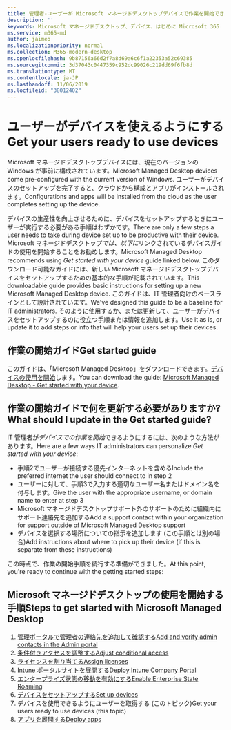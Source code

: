 ```yaml
---
title: 管理者-ユーザーが Microsoft マネージドデスクトップデバイスで作業を開始できるようにする
description: ''
keywords: Microsoft マネージドデスクトップ、デバイス、はじめに Microsoft 365
ms.service: m365-md
author: jaimeo
ms.localizationpriority: normal
ms.collection: M365-modern-desktop
ms.openlocfilehash: 9b87156a66d2f7a8d69a6c6f1a22353a52c69385
ms.sourcegitcommit: 3d37043c0447359c952dc99026c219dd69f6fb8d
ms.translationtype: MT
ms.contentlocale: ja-JP
ms.lasthandoff: 11/06/2019
ms.locfileid: "38012402"
---
```

# <a name="get-your-users-ready-to-use-devices"></a><span data-ttu-id="b4b73-103">ユーザーがデバイスを使えるようにする</span><span class="sxs-lookup"><span data-stu-id="b4b73-103">Get your users ready to use devices</span></span>

<span data-ttu-id="b4b73-104">Microsoft マネージドデスクトップデバイスには、現在のバージョンの Windows が事前に構成されています。</span><span class="sxs-lookup"><span data-stu-id="b4b73-104">Microsoft Managed Desktop devices come pre-configured with the current version of Windows.</span></span> <span data-ttu-id="b4b73-105">ユーザーがデバイスのセットアップを完了すると、クラウドから構成とアプリがインストールされます。</span><span class="sxs-lookup"><span data-stu-id="b4b73-105">Configurations and apps will be installed from the cloud as the user completes setting up the device.</span></span> 
 
<span data-ttu-id="b4b73-106">デバイスの生産性を向上させるために、デバイスをセットアップするときにユーザーが実行する必要がある手順はわずかです。</span><span class="sxs-lookup"><span data-stu-id="b4b73-106">There are only a few steps a user needs to take during device set up to be productive with their device.</span></span> <span data-ttu-id="b4b73-107">Microsoft マネージドデスクトップ*では、以下に*リンクされているデバイスガイドの使用を開始することをお勧めします。</span><span class="sxs-lookup"><span data-stu-id="b4b73-107">Microsoft Managed Desktop recommends using *Get started with your device* guide linked below.</span></span> <span data-ttu-id="b4b73-108">このダウンロード可能なガイドには、新しい Microsoft マネージドデスクトップデバイスをセットアップするための基本的な手順が記載されています。</span><span class="sxs-lookup"><span data-stu-id="b4b73-108">This downloadable guide provides basic instructions for setting up a new Microsoft Managed Desktop device.</span></span> <span data-ttu-id="b4b73-109">このガイドは、IT 管理者向けのベースラインとして設計されています。</span><span class="sxs-lookup"><span data-stu-id="b4b73-109">We've designed this guide to be a baseline for IT administrators.</span></span> <span data-ttu-id="b4b73-110">そのように使用するか、または更新して、ユーザーがデバイスをセットアップするのに役立つ手順または情報を追加します。</span><span class="sxs-lookup"><span data-stu-id="b4b73-110">Use it as is, or update it to add steps or info that will help your users set up their devices.</span></span> 

## <a name="get-started-guide"></a><span data-ttu-id="b4b73-111">作業の開始ガイド</span><span class="sxs-lookup"><span data-stu-id="b4b73-111">Get started guide</span></span> 
<span data-ttu-id="b4b73-112">このガイドは、「Microsoft Managed Desktop」をダウンロードできます。[デバイスの使用を開始](https://www.microsoft.com/download/details.aspx?id=57918)します。</span><span class="sxs-lookup"><span data-stu-id="b4b73-112">You can download the guide: [Microsoft Managed Desktop - Get started with your device](https://www.microsoft.com/download/details.aspx?id=57918).</span></span>

## <a name="what-should-i-update-in-the-get-started-guide"></a><span data-ttu-id="b4b73-113">作業の開始ガイドで何を更新する必要がありますか?</span><span class="sxs-lookup"><span data-stu-id="b4b73-113">What should I update in the Get started guide?</span></span>

<span data-ttu-id="b4b73-114">IT 管理者が*デバイスでの作業を開始*できるようにするには、次のような方法があります。</span><span class="sxs-lookup"><span data-stu-id="b4b73-114">Here are a few ways IT administrators can personalize *Get started with your device*:</span></span>
- <span data-ttu-id="b4b73-115">手順2でユーザーが接続する優先インターネットを含める</span><span class="sxs-lookup"><span data-stu-id="b4b73-115">Include the preferred internet the user should connect to in step 2</span></span>
- <span data-ttu-id="b4b73-116">ユーザーに対して、手順3で入力する適切なユーザー名またはドメイン名を付与します。</span><span class="sxs-lookup"><span data-stu-id="b4b73-116">Give the user with the appropriate username, or domain name to enter at step 3</span></span>
- <span data-ttu-id="b4b73-117">Microsoft マネージドデスクトップサポート外のサポートのために組織内にサポート連絡先を追加する</span><span class="sxs-lookup"><span data-stu-id="b4b73-117">Add a support contact within your organization for support outside of Microsoft Managed Desktop support</span></span>
- <span data-ttu-id="b4b73-118">デバイスを選択する場所についての指示を追加します (この手順とは別の場合)</span><span class="sxs-lookup"><span data-stu-id="b4b73-118">Add instructions about where to pick up their device (if this is separate from these instructions)</span></span>

<span data-ttu-id="b4b73-119">この時点で、作業の開始手順を続行する準備ができました。</span><span class="sxs-lookup"><span data-stu-id="b4b73-119">At this point, you're ready to continue with the getting started steps:</span></span>


## <a name="steps-to-get-started-with-microsoft-managed-desktop"></a><span data-ttu-id="b4b73-120">Microsoft マネージドデスクトップの使用を開始する手順</span><span class="sxs-lookup"><span data-stu-id="b4b73-120">Steps to get started with Microsoft Managed Desktop</span></span>

1. [<span data-ttu-id="b4b73-121">管理ポータルで管理者の連絡先を追加して確認する</span><span class="sxs-lookup"><span data-stu-id="b4b73-121">Add and verify admin contacts in the Admin portal</span></span>](add-admin-contacts.md)
2. [<span data-ttu-id="b4b73-122">条件付きアクセスを調整する</span><span class="sxs-lookup"><span data-stu-id="b4b73-122">Adjust conditional access</span></span>](conditional-access.md)
3. [<span data-ttu-id="b4b73-123">ライセンスを割り当てる</span><span class="sxs-lookup"><span data-stu-id="b4b73-123">Assign licenses</span></span>](assign-licenses.md)
4. [<span data-ttu-id="b4b73-124">Intune ポータルサイトを展開する</span><span class="sxs-lookup"><span data-stu-id="b4b73-124">Deploy Intune Company Portal</span></span>](company-portal.md)
5. [<span data-ttu-id="b4b73-125">エンタープライズ状態の移動を有効にする</span><span class="sxs-lookup"><span data-stu-id="b4b73-125">Enable Enterprise State Roaming</span></span>](enterprise-state-roaming.md)
6. [<span data-ttu-id="b4b73-126">デバイスをセットアップする</span><span class="sxs-lookup"><span data-stu-id="b4b73-126">Set up devices</span></span>](set-up-devices.md)
7. <span data-ttu-id="b4b73-127">デバイスを使用できるようにユーザーを取得する (このトピック)</span><span class="sxs-lookup"><span data-stu-id="b4b73-127">Get your users ready to use devices (this topic)</span></span>
8. [<span data-ttu-id="b4b73-128">アプリを展開する</span><span class="sxs-lookup"><span data-stu-id="b4b73-128">Deploy apps</span></span>](deploy-apps.md)
